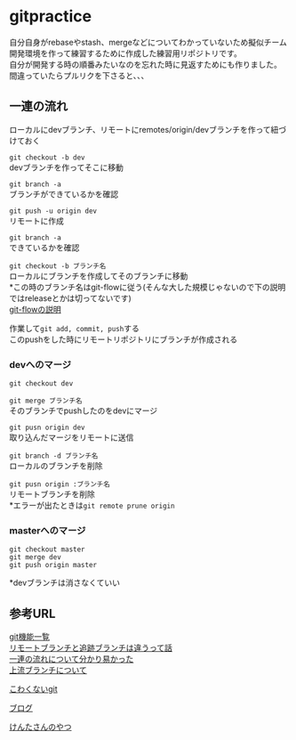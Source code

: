 # gitpractice  
  
自分自身がrebaseやstash、mergeなどについてわかっていないため擬似チーム開発環境を作って練習するために作成した練習用リポジトリです。  
自分が開発する時の順番みたいなのを忘れた時に見返すためにも作りました。  
間違っていたらプルリクを下さると、、、  
  
## 一連の流れ  
  
ローカルにdevブランチ、リモートにremotes/origin/devブランチを作って紐づけておく  
  
`git checkout -b dev`  
devブランチを作ってそこに移動  
  
`git branch -a`  
ブランチができているかを確認  
  
`git push -u origin dev`  
リモートに作成  
  
`git branch -a`  
できているかを確認  
  
`git checkout -b ブランチ名`  
ローカルにブランチを作成してそのブランチに移動  
*この時のブランチ名はgit-flowに従う(そんな大した規模じゃないので下の説明ではreleaseとかは切ってないです)  
[git-flowの説明](https://qiita.com/KosukeSone/items/514dd24828b485c69a05)  
  
作業して`git add, commit, push`する  
このpushをした時にリモートリポジトリにブランチが作成される  
  
### devへのマージ  
  
`git checkout dev`  
  
`git merge ブランチ名`  
そのブランチでpushしたのをdevにマージ  
  
`git pusn origin dev`  
取り込んだマージをリモートに送信  
  
`git branch -d ブランチ名`  
ローカルのブランチを削除  
  
`git pusn origin :ブランチ名`  
リモートブランチを削除  
*エラーが出たときは`git remote prune origin`  
  
### masterへのマージ  
  
```
git checkout master  
git merge dev  
git push origin master  
```
*devブランチは消さなくていい  
  
## 参考URL  
  
[git機能一覧](https://qiita.com/gold-kou/items/7f6a3b46e2781b0dd4a0#%E3%81%AF%E3%81%98%E3%82%81%E3%81%AB)  
[リモートブランチと追跡ブランチは違うって話](https://www.kaeruspoon.net/articles/1078)  
[一連の流れについて分かり易かった](https://www.kaeruspoon.net/articles/1078)  
[上流ブランチについて](http://www-creators.com/archives/4931)  
  
[こわくないgit](https://www.slideshare.net/kotas/git-15276118)  
  
[ブログ](https://www.atmarkit.co.jp/ait/articles/1703/29/news021.html)  
  
[けんたさんのやつ](https://www.youtube.com/watch?v=wlY8YG-eB8E)